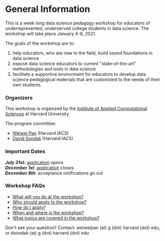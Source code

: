 # General Information
This is a week long data science pedagogy workshop for educators of underrepresented, underserved college students in data science. The workshop will take place January 4-8, 2021.

The goals of the workshop are to: 
1. help educators, who are new to the field, build sound foundations in data science
2. expose data science educators to current "state-of-the-art" methodologies and tools in data science
3. facilitate a supportive environment for educators to develop data science pedagogical materials that are customized to the needs of their own students. 

### Organizers

This workshop is organized by the [Institute of Applied Computational Sciences](https://iacs.seas.harvard.edu) at Harvard University. 

The program committee:
- [Weiwei Pan](https://onefishy.github.io) (Harvard IACS)
- [David Sondak](https://dsondak.github.io) (Harvard IACS)

### Important Dates 

***July 31st:*** [application](./application-process.html) opens<br>
***December 1st***: [application](./application-process.html) closes<br>
***December 8th***: acceptance notifications go out


### Workshop FAQs

- [What will you do at the workshop?](./what-to-do.html)
- [Who should apply to the workshop?](./who-should-apply.html)
- [How do I apply?](./application-process.html)
- [When and where is the workshop?](./when-and-where.html)
- [What topics are covered in the workshop?](./schedule.html)

Don't see your question? Contact: weiweipan (at) g (dot) harvard (dot) edu, or dsondak (at) g (dot) harvard (dot) edu
